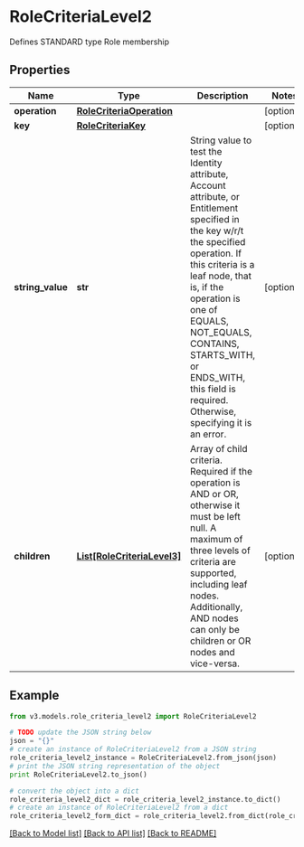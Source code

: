 # RoleCriteriaLevel2

Defines STANDARD type Role membership

## Properties
Name | Type | Description | Notes
------------ | ------------- | ------------- | -------------
**operation** | [**RoleCriteriaOperation**](RoleCriteriaOperation.md) |  | [optional] 
**key** | [**RoleCriteriaKey**](RoleCriteriaKey.md) |  | [optional] 
**string_value** | **str** | String value to test the Identity attribute, Account attribute, or Entitlement specified in the key w/r/t the specified operation. If this criteria is a leaf node, that is, if the operation is one of EQUALS, NOT_EQUALS, CONTAINS, STARTS_WITH, or ENDS_WITH, this field is required. Otherwise, specifying it is an error. | [optional] 
**children** | [**List[RoleCriteriaLevel3]**](RoleCriteriaLevel3.md) | Array of child criteria. Required if the operation is AND or OR, otherwise it must be left null. A maximum of three levels of criteria are supported, including leaf nodes. Additionally, AND nodes can only be children or OR nodes and vice-versa. | [optional] 

## Example

```python
from v3.models.role_criteria_level2 import RoleCriteriaLevel2

# TODO update the JSON string below
json = "{}"
# create an instance of RoleCriteriaLevel2 from a JSON string
role_criteria_level2_instance = RoleCriteriaLevel2.from_json(json)
# print the JSON string representation of the object
print RoleCriteriaLevel2.to_json()

# convert the object into a dict
role_criteria_level2_dict = role_criteria_level2_instance.to_dict()
# create an instance of RoleCriteriaLevel2 from a dict
role_criteria_level2_form_dict = role_criteria_level2.from_dict(role_criteria_level2_dict)
```
[[Back to Model list]](../README.md#documentation-for-models) [[Back to API list]](../README.md#documentation-for-api-endpoints) [[Back to README]](../README.md)


